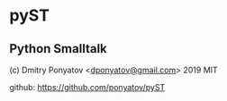 # pyST
## Python Smalltalk

(c) Dmitry Ponyatov <<dponyatov@gmail.com>> 2019 MIT

github: https://github.com/ponyatov/pyST
